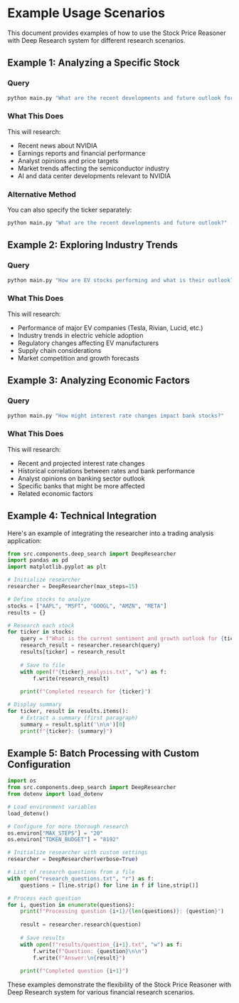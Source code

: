 # Example Usage Scenarios

This document provides examples of how to use the Stock Price Reasoner with Deep Research system for different research scenarios.

## Example 1: Analyzing a Specific Stock

### Query
```bash
python main.py "What are the recent developments and future outlook for NVIDIA stock?"
```

### What This Does
This will research:
- Recent news about NVIDIA
- Earnings reports and financial performance
- Analyst opinions and price targets
- Market trends affecting the semiconductor industry
- AI and data center developments relevant to NVIDIA

### Alternative Method
You can also specify the ticker separately:
```bash
python main.py "What are the recent developments and future outlook?" --ticker NVDA
```

## Example 2: Exploring Industry Trends

### Query
```bash
python main.py "How are EV stocks performing and what is their outlook?"
```

### What This Does
This will research:
- Performance of major EV companies (Tesla, Rivian, Lucid, etc.)
- Industry trends in electric vehicle adoption
- Regulatory changes affecting EV manufacturers
- Supply chain considerations
- Market competition and growth forecasts

## Example 3: Analyzing Economic Factors

### Query
```bash
python main.py "How might interest rate changes impact bank stocks?"
```

### What This Does
This will research:
- Recent and projected interest rate changes
- Historical correlations between rates and bank performance
- Analyst opinions on banking sector outlook
- Specific banks that might be more affected
- Related economic factors

## Example 4: Technical Integration

Here's an example of integrating the researcher into a trading analysis application:

```python
from src.components.deep_search import DeepResearcher
import pandas as pd
import matplotlib.pyplot as plt

# Initialize researcher
researcher = DeepResearcher(max_steps=15)

# Define stocks to analyze
stocks = ["AAPL", "MSFT", "GOOGL", "AMZN", "META"]
results = {}

# Research each stock
for ticker in stocks:
    query = f"What is the current sentiment and growth outlook for {ticker}?"
    research_result = researcher.research(query)
    results[ticker] = research_result
    
    # Save to file
    with open(f"{ticker}_analysis.txt", "w") as f:
        f.write(research_result)
    
    print(f"Completed research for {ticker}")

# Display summary
for ticker, result in results.items():
    # Extract a summary (first paragraph)
    summary = result.split('\n\n')[0]
    print(f"{ticker}: {summary}")
```

## Example 5: Batch Processing with Custom Configuration

```python
import os
from src.components.deep_search import DeepResearcher
from dotenv import load_dotenv

# Load environment variables
load_dotenv()

# Configure for more thorough research
os.environ["MAX_STEPS"] = "20"
os.environ["TOKEN_BUDGET"] = "8192"

# Initialize researcher with custom settings
researcher = DeepResearcher(verbose=True)

# List of research questions from a file
with open("research_questions.txt", "r") as f:
    questions = [line.strip() for line in f if line.strip()]

# Process each question
for i, question in enumerate(questions):
    print(f"Processing question {i+1}/{len(questions)}: {question}")
    
    result = researcher.research(question)
    
    # Save results
    with open(f"results/question_{i+1}.txt", "w") as f:
        f.write(f"Question: {question}\n\n")
        f.write(f"Answer:\n{result}")
    
    print(f"Completed question {i+1}")
```

These examples demonstrate the flexibility of the Stock Price Reasoner with Deep Research system for various financial research scenarios. 